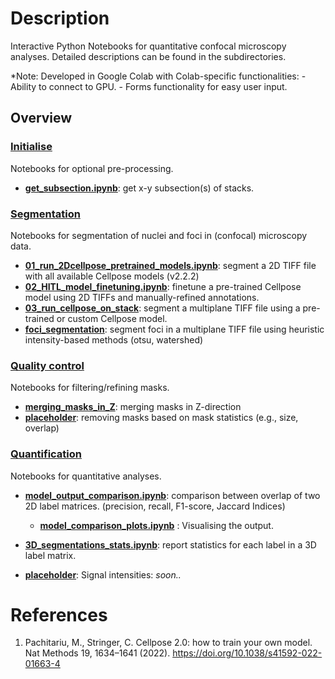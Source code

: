 # Description
Interactive Python Notebooks for quantitative confocal microscopy analyses. Detailed descriptions can be found in the subdirectories.

*Note: Developed in Google Colab with Colab-specific functionalities:
    - Ability to connect to GPU.
    - Forms functionality for easy user input.

## Overview
### [Initialise](./00_init)
Notebooks for optional pre-processing.
- [**get_subsection.ipynb**](./00_init/get_subsection.ipynb): get x-y subsection(s) of stacks.

### [Segmentation](./01_segmentation)
Notebooks for segmentation of nuclei and foci in (confocal) microscopy data.
- [**01_run_2Dcellpose_pretrained_models.ipynb**](./01_segmentation/01_run_2Dcellpose_pretrained_models.ipynb): segment a 2D TIFF file with all available Cellpose models (v2.2.2)
- [**02_HITL_model_finetuning.ipynb**](./01_segmentation/02_HITL_model_finetuning.ipynb): finetune a pre-trained Cellpose model using 2D TIFFs and manually-refined annotations.
- [**03_run_cellpose_on_stack**](./01_segmentation/03_run_cellpose_on_stack.ipynb): segment a multiplane TIFF file using a pre-trained or custom Cellpose model.
- [**foci_segmentation**](./01_segmentation/foci_segmentation.ipynb): segment foci in a multiplane TIFF file using heuristic intensity-based methods (otsu, watershed)

### [Quality control](./02_quality_control/)
Notebooks for filtering/refining masks.
- [**merging_masks_in_Z**](./02_quality_control/merging_masks_in_Z.ipynb):  merging masks in Z-direction
- [**placeholder**](): removing masks based on mask statistics (e.g., size, overlap)

### [Quantification](./03_quantification/)
Notebooks for quantitative analyses.
- [**model_output_comparison.ipynb**](./03_quantification): comparison between overlap of two 2D label matrices. (precision, recall, F1-score, Jaccard Indices)
    - [**model_comparison_plots.ipynb**](./03_quantification) : Visualising the output.

- [**3D_segmentations_stats.ipynb**](./03_quantification/): report statistics for each label in a 3D label matrix.
- [**placeholder**](./03_quantification):  Signal intensities: *soon..*

# References
1. Pachitariu, M., Stringer, C. Cellpose 2.0: how to train your own model. Nat Methods 19, 1634–1641 (2022). https://doi.org/10.1038/s41592-022-01663-4
